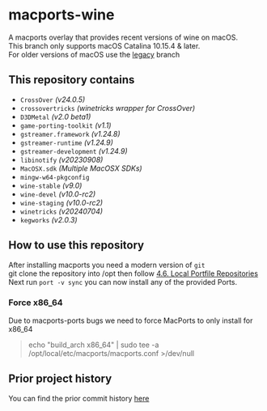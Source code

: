 # macports-wine
A macports overlay that provides recent versions of wine on macOS.\
This branch only supports macOS Catalina 10.15.4 & later.\
For older versions of macOS use the [legacy](https://github.com/Gcenx/macports-wine/tree/legacy) branch

## This repository contains
- `CrossOver`               *(v24.0.5)*
- `crossovertricks`         *(winetricks wrapper for CrossOver)*
- `D3DMetal`                *(v2.0 beta1)*
- `game-porting-toolkit`    *(v1.1)*
- `gstreamer.framework`     *(v1.24.8)*
- `gstreamer-runtime`       *(v1.24.9)*
- `gstreamer-development`   *(v1.24.9)*
- `libinotify`              *(v20230908)*
- `MacOSX.sdk`              *(Multiple MacOSX SDKs)*
- `mingw-w64-pkgconfig`
- `wine-stable`             *(v9.0)*
- `wine-devel`              *(v10.0-rc2)*
- `wine-staging`            *(v10.0-rc2)*
- `winetricks`              *(v20240704)*
- `kegworks`                *(v2.0.3)*

## How to use this repository
After installing macports you need a modern version of `git`\
git clone the repository into /opt then follow [4.6. Local Portfile Repositories](https://guide.macports.org/#development.local-repositories)\
Next run `port -v sync` you can now install any of the provided Ports.

### Force x86_64
Due to macports-ports bugs we need to force MacPorts to only install for x86_64

> echo "build_arch x86_64" | sudo tee -a /opt/local/etc/macports/macports.conf >/dev/null

## Prior project history
You can find the prior commit history [here](https://github.com/Gcenx/macports-wine/tree/master)

